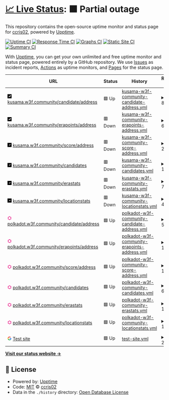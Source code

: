 # [📈 Live Status](https://ccris02.github.io/uptime): <!--live status--> **🟧 Partial outage**

This repository contains the open-source uptime monitor and status page for [ccris02](https://polkaDIR.com), powered by [Upptime](https://github.com/upptime/upptime).

[![Uptime CI](https://github.com/ccris02/uptime/workflows/Uptime%20CI/badge.svg)](https://github.com/ccris02/uptime/actions?query=workflow%3A%22Uptime+CI%22)
[![Response Time CI](https://github.com/ccris02/uptime/workflows/Response%20Time%20CI/badge.svg)](https://github.com/ccris02/uptime/actions?query=workflow%3A%22Response+Time+CI%22)
[![Graphs CI](https://github.com/ccris02/uptime/workflows/Graphs%20CI/badge.svg)](https://github.com/ccris02/uptime/actions?query=workflow%3A%22Graphs+CI%22)
[![Static Site CI](https://github.com/ccris02/uptime/workflows/Static%20Site%20CI/badge.svg)](https://github.com/ccris02/uptime/actions?query=workflow%3A%22Static+Site+CI%22)
[![Summary CI](https://github.com/ccris02/uptime/workflows/Summary%20CI/badge.svg)](https://github.com/ccris02/uptime/actions?query=workflow%3A%22Summary+CI%22)

With [Upptime](https://upptime.js.org), you can get your own unlimited and free uptime monitor and status page, powered entirely by a GitHub repository. We use [Issues](https://github.com/ccris02/uptime/issues) as incident reports, [Actions](https://github.com/ccris02/uptime/actions) as uptime monitors, and [Pages](https://ccris02.github.io/uptime) for the status page.

<!--start: status pages-->
<!-- This summary is generated by Upptime (https://github.com/upptime/upptime) -->
<!-- Do not edit this manually, your changes will be overwritten -->
<!-- prettier-ignore -->
| URL | Status | History | Response Time | Uptime |
| --- | ------ | ------- | ------------- | ------ |
| <img alt="" src="https://raw.githubusercontent.com/ccris02/1KV_API/master/assets/ksm2.png" height="13"> [kusama.w3f.community/candidate/address](https://kusama.w3f.community/candidate/Dq97kmsJXGTciU1eMXZMAp4D41Y9e7kQ4hmFBfZW7YD4CCf) | 🟩 Up | [kusama-w3f-community-candidate-address.yml](https://github.com/ccris02/1KV_API/commits/HEAD/history/kusama-w3f-community-candidate-address.yml) | <details><summary><img alt="Response time graph" src="./graphs/kusama-w3f-community-candidate-address/response-time-week.png" height="20"> 845ms</summary><br><a href="https://ccris02.github.io/1KV_API/history/kusama-w3f-community-candidate-address"><img alt="Response time 2910" src="https://img.shields.io/endpoint?url=https%3A%2F%2Fraw.githubusercontent.com%2Fccris02%2F1KV_API%2FHEAD%2Fapi%2Fkusama-w3f-community-candidate-address%2Fresponse-time.json"></a><br><a href="https://ccris02.github.io/1KV_API/history/kusama-w3f-community-candidate-address"><img alt="24-hour response time 979" src="https://img.shields.io/endpoint?url=https%3A%2F%2Fraw.githubusercontent.com%2Fccris02%2F1KV_API%2FHEAD%2Fapi%2Fkusama-w3f-community-candidate-address%2Fresponse-time-day.json"></a><br><a href="https://ccris02.github.io/1KV_API/history/kusama-w3f-community-candidate-address"><img alt="7-day response time 845" src="https://img.shields.io/endpoint?url=https%3A%2F%2Fraw.githubusercontent.com%2Fccris02%2F1KV_API%2FHEAD%2Fapi%2Fkusama-w3f-community-candidate-address%2Fresponse-time-week.json"></a><br><a href="https://ccris02.github.io/1KV_API/history/kusama-w3f-community-candidate-address"><img alt="30-day response time 961" src="https://img.shields.io/endpoint?url=https%3A%2F%2Fraw.githubusercontent.com%2Fccris02%2F1KV_API%2FHEAD%2Fapi%2Fkusama-w3f-community-candidate-address%2Fresponse-time-month.json"></a><br><a href="https://ccris02.github.io/1KV_API/history/kusama-w3f-community-candidate-address"><img alt="1-year response time 2937" src="https://img.shields.io/endpoint?url=https%3A%2F%2Fraw.githubusercontent.com%2Fccris02%2F1KV_API%2FHEAD%2Fapi%2Fkusama-w3f-community-candidate-address%2Fresponse-time-year.json"></a></details> | <details><summary><a href="https://ccris02.github.io/1KV_API/history/kusama-w3f-community-candidate-address">77.60%</a></summary><a href="https://ccris02.github.io/1KV_API/history/kusama-w3f-community-candidate-address"><img alt="All-time uptime 96.09%" src="https://img.shields.io/endpoint?url=https%3A%2F%2Fraw.githubusercontent.com%2Fccris02%2F1KV_API%2FHEAD%2Fapi%2Fkusama-w3f-community-candidate-address%2Fuptime.json"></a><br><a href="https://ccris02.github.io/1KV_API/history/kusama-w3f-community-candidate-address"><img alt="24-hour uptime 14.56%" src="https://img.shields.io/endpoint?url=https%3A%2F%2Fraw.githubusercontent.com%2Fccris02%2F1KV_API%2FHEAD%2Fapi%2Fkusama-w3f-community-candidate-address%2Fuptime-day.json"></a><br><a href="https://ccris02.github.io/1KV_API/history/kusama-w3f-community-candidate-address"><img alt="7-day uptime 77.60%" src="https://img.shields.io/endpoint?url=https%3A%2F%2Fraw.githubusercontent.com%2Fccris02%2F1KV_API%2FHEAD%2Fapi%2Fkusama-w3f-community-candidate-address%2Fuptime-week.json"></a><br><a href="https://ccris02.github.io/1KV_API/history/kusama-w3f-community-candidate-address"><img alt="30-day uptime 92.49%" src="https://img.shields.io/endpoint?url=https%3A%2F%2Fraw.githubusercontent.com%2Fccris02%2F1KV_API%2FHEAD%2Fapi%2Fkusama-w3f-community-candidate-address%2Fuptime-month.json"></a><br><a href="https://ccris02.github.io/1KV_API/history/kusama-w3f-community-candidate-address"><img alt="1-year uptime 94.96%" src="https://img.shields.io/endpoint?url=https%3A%2F%2Fraw.githubusercontent.com%2Fccris02%2F1KV_API%2FHEAD%2Fapi%2Fkusama-w3f-community-candidate-address%2Fuptime-year.json"></a></details>
| <img alt="" src="https://raw.githubusercontent.com/ccris02/1KV_API/master/assets/ksm2.png" height="13"> [kusama.w3f.community/erapoints/address](https://kusama.w3f.community/erapoints/Dq97kmsJXGTciU1eMXZMAp4D41Y9e7kQ4hmFBfZW7YD4CCf) | 🟥 Down | [kusama-w3f-community-erapoints-address.yml](https://github.com/ccris02/1KV_API/commits/HEAD/history/kusama-w3f-community-erapoints-address.yml) | <details><summary><img alt="Response time graph" src="./graphs/kusama-w3f-community-erapoints-address/response-time-week.png" height="20"> 674ms</summary><br><a href="https://ccris02.github.io/1KV_API/history/kusama-w3f-community-erapoints-address"><img alt="Response time 4110" src="https://img.shields.io/endpoint?url=https%3A%2F%2Fraw.githubusercontent.com%2Fccris02%2F1KV_API%2FHEAD%2Fapi%2Fkusama-w3f-community-erapoints-address%2Fresponse-time.json"></a><br><a href="https://ccris02.github.io/1KV_API/history/kusama-w3f-community-erapoints-address"><img alt="24-hour response time 829" src="https://img.shields.io/endpoint?url=https%3A%2F%2Fraw.githubusercontent.com%2Fccris02%2F1KV_API%2FHEAD%2Fapi%2Fkusama-w3f-community-erapoints-address%2Fresponse-time-day.json"></a><br><a href="https://ccris02.github.io/1KV_API/history/kusama-w3f-community-erapoints-address"><img alt="7-day response time 674" src="https://img.shields.io/endpoint?url=https%3A%2F%2Fraw.githubusercontent.com%2Fccris02%2F1KV_API%2FHEAD%2Fapi%2Fkusama-w3f-community-erapoints-address%2Fresponse-time-week.json"></a><br><a href="https://ccris02.github.io/1KV_API/history/kusama-w3f-community-erapoints-address"><img alt="30-day response time 631" src="https://img.shields.io/endpoint?url=https%3A%2F%2Fraw.githubusercontent.com%2Fccris02%2F1KV_API%2FHEAD%2Fapi%2Fkusama-w3f-community-erapoints-address%2Fresponse-time-month.json"></a><br><a href="https://ccris02.github.io/1KV_API/history/kusama-w3f-community-erapoints-address"><img alt="1-year response time 4192" src="https://img.shields.io/endpoint?url=https%3A%2F%2Fraw.githubusercontent.com%2Fccris02%2F1KV_API%2FHEAD%2Fapi%2Fkusama-w3f-community-erapoints-address%2Fresponse-time-year.json"></a></details> | <details><summary><a href="https://ccris02.github.io/1KV_API/history/kusama-w3f-community-erapoints-address">71.43%</a></summary><a href="https://ccris02.github.io/1KV_API/history/kusama-w3f-community-erapoints-address"><img alt="All-time uptime 93.84%" src="https://img.shields.io/endpoint?url=https%3A%2F%2Fraw.githubusercontent.com%2Fccris02%2F1KV_API%2FHEAD%2Fapi%2Fkusama-w3f-community-erapoints-address%2Fuptime.json"></a><br><a href="https://ccris02.github.io/1KV_API/history/kusama-w3f-community-erapoints-address"><img alt="24-hour uptime 14.97%" src="https://img.shields.io/endpoint?url=https%3A%2F%2Fraw.githubusercontent.com%2Fccris02%2F1KV_API%2FHEAD%2Fapi%2Fkusama-w3f-community-erapoints-address%2Fuptime-day.json"></a><br><a href="https://ccris02.github.io/1KV_API/history/kusama-w3f-community-erapoints-address"><img alt="7-day uptime 71.43%" src="https://img.shields.io/endpoint?url=https%3A%2F%2Fraw.githubusercontent.com%2Fccris02%2F1KV_API%2FHEAD%2Fapi%2Fkusama-w3f-community-erapoints-address%2Fuptime-week.json"></a><br><a href="https://ccris02.github.io/1KV_API/history/kusama-w3f-community-erapoints-address"><img alt="30-day uptime 81.44%" src="https://img.shields.io/endpoint?url=https%3A%2F%2Fraw.githubusercontent.com%2Fccris02%2F1KV_API%2FHEAD%2Fapi%2Fkusama-w3f-community-erapoints-address%2Fuptime-month.json"></a><br><a href="https://ccris02.github.io/1KV_API/history/kusama-w3f-community-erapoints-address"><img alt="1-year uptime 92.06%" src="https://img.shields.io/endpoint?url=https%3A%2F%2Fraw.githubusercontent.com%2Fccris02%2F1KV_API%2FHEAD%2Fapi%2Fkusama-w3f-community-erapoints-address%2Fuptime-year.json"></a></details>
| <img alt="" src="https://raw.githubusercontent.com/ccris02/1KV_API/master/assets/ksm.png" height="13"> [kusama.w3f.community/score/address](https://kusama.w3f.community/score/Dq97kmsJXGTciU1eMXZMAp4D41Y9e7kQ4hmFBfZW7YD4CCf) | 🟥 Down | [kusama-w3f-community-score-address.yml](https://github.com/ccris02/1KV_API/commits/HEAD/history/kusama-w3f-community-score-address.yml) | <details><summary><img alt="Response time graph" src="./graphs/kusama-w3f-community-score-address/response-time-week.png" height="20"> 228ms</summary><br><a href="https://ccris02.github.io/1KV_API/history/kusama-w3f-community-score-address"><img alt="Response time 1434" src="https://img.shields.io/endpoint?url=https%3A%2F%2Fraw.githubusercontent.com%2Fccris02%2F1KV_API%2FHEAD%2Fapi%2Fkusama-w3f-community-score-address%2Fresponse-time.json"></a><br><a href="https://ccris02.github.io/1KV_API/history/kusama-w3f-community-score-address"><img alt="24-hour response time 202" src="https://img.shields.io/endpoint?url=https%3A%2F%2Fraw.githubusercontent.com%2Fccris02%2F1KV_API%2FHEAD%2Fapi%2Fkusama-w3f-community-score-address%2Fresponse-time-day.json"></a><br><a href="https://ccris02.github.io/1KV_API/history/kusama-w3f-community-score-address"><img alt="7-day response time 228" src="https://img.shields.io/endpoint?url=https%3A%2F%2Fraw.githubusercontent.com%2Fccris02%2F1KV_API%2FHEAD%2Fapi%2Fkusama-w3f-community-score-address%2Fresponse-time-week.json"></a><br><a href="https://ccris02.github.io/1KV_API/history/kusama-w3f-community-score-address"><img alt="30-day response time 304" src="https://img.shields.io/endpoint?url=https%3A%2F%2Fraw.githubusercontent.com%2Fccris02%2F1KV_API%2FHEAD%2Fapi%2Fkusama-w3f-community-score-address%2Fresponse-time-month.json"></a><br><a href="https://ccris02.github.io/1KV_API/history/kusama-w3f-community-score-address"><img alt="1-year response time 1459" src="https://img.shields.io/endpoint?url=https%3A%2F%2Fraw.githubusercontent.com%2Fccris02%2F1KV_API%2FHEAD%2Fapi%2Fkusama-w3f-community-score-address%2Fresponse-time-year.json"></a></details> | <details><summary><a href="https://ccris02.github.io/1KV_API/history/kusama-w3f-community-score-address">74.29%</a></summary><a href="https://ccris02.github.io/1KV_API/history/kusama-w3f-community-score-address"><img alt="All-time uptime 94.97%" src="https://img.shields.io/endpoint?url=https%3A%2F%2Fraw.githubusercontent.com%2Fccris02%2F1KV_API%2FHEAD%2Fapi%2Fkusama-w3f-community-score-address%2Fuptime.json"></a><br><a href="https://ccris02.github.io/1KV_API/history/kusama-w3f-community-score-address"><img alt="24-hour uptime 12.99%" src="https://img.shields.io/endpoint?url=https%3A%2F%2Fraw.githubusercontent.com%2Fccris02%2F1KV_API%2FHEAD%2Fapi%2Fkusama-w3f-community-score-address%2Fuptime-day.json"></a><br><a href="https://ccris02.github.io/1KV_API/history/kusama-w3f-community-score-address"><img alt="7-day uptime 74.29%" src="https://img.shields.io/endpoint?url=https%3A%2F%2Fraw.githubusercontent.com%2Fccris02%2F1KV_API%2FHEAD%2Fapi%2Fkusama-w3f-community-score-address%2Fuptime-week.json"></a><br><a href="https://ccris02.github.io/1KV_API/history/kusama-w3f-community-score-address"><img alt="30-day uptime 88.08%" src="https://img.shields.io/endpoint?url=https%3A%2F%2Fraw.githubusercontent.com%2Fccris02%2F1KV_API%2FHEAD%2Fapi%2Fkusama-w3f-community-score-address%2Fuptime-month.json"></a><br><a href="https://ccris02.github.io/1KV_API/history/kusama-w3f-community-score-address"><img alt="1-year uptime 93.53%" src="https://img.shields.io/endpoint?url=https%3A%2F%2Fraw.githubusercontent.com%2Fccris02%2F1KV_API%2FHEAD%2Fapi%2Fkusama-w3f-community-score-address%2Fuptime-year.json"></a></details>
| <img alt="" src="https://raw.githubusercontent.com/ccris02/1KV_API/master/assets/ksm.png" height="13"> [kusama.w3f.community/candidates](https://kusama.w3f.community/candidates) | 🟥 Down | [kusama-w3f-community-candidates.yml](https://github.com/ccris02/1KV_API/commits/HEAD/history/kusama-w3f-community-candidates.yml) | <details><summary><img alt="Response time graph" src="./graphs/kusama-w3f-community-candidates/response-time-week.png" height="20"> 1273ms</summary><br><a href="https://ccris02.github.io/1KV_API/history/kusama-w3f-community-candidates"><img alt="Response time 3324" src="https://img.shields.io/endpoint?url=https%3A%2F%2Fraw.githubusercontent.com%2Fccris02%2F1KV_API%2FHEAD%2Fapi%2Fkusama-w3f-community-candidates%2Fresponse-time.json"></a><br><a href="https://ccris02.github.io/1KV_API/history/kusama-w3f-community-candidates"><img alt="24-hour response time 1510" src="https://img.shields.io/endpoint?url=https%3A%2F%2Fraw.githubusercontent.com%2Fccris02%2F1KV_API%2FHEAD%2Fapi%2Fkusama-w3f-community-candidates%2Fresponse-time-day.json"></a><br><a href="https://ccris02.github.io/1KV_API/history/kusama-w3f-community-candidates"><img alt="7-day response time 1273" src="https://img.shields.io/endpoint?url=https%3A%2F%2Fraw.githubusercontent.com%2Fccris02%2F1KV_API%2FHEAD%2Fapi%2Fkusama-w3f-community-candidates%2Fresponse-time-week.json"></a><br><a href="https://ccris02.github.io/1KV_API/history/kusama-w3f-community-candidates"><img alt="30-day response time 1372" src="https://img.shields.io/endpoint?url=https%3A%2F%2Fraw.githubusercontent.com%2Fccris02%2F1KV_API%2FHEAD%2Fapi%2Fkusama-w3f-community-candidates%2Fresponse-time-month.json"></a><br><a href="https://ccris02.github.io/1KV_API/history/kusama-w3f-community-candidates"><img alt="1-year response time 3325" src="https://img.shields.io/endpoint?url=https%3A%2F%2Fraw.githubusercontent.com%2Fccris02%2F1KV_API%2FHEAD%2Fapi%2Fkusama-w3f-community-candidates%2Fresponse-time-year.json"></a></details> | <details><summary><a href="https://ccris02.github.io/1KV_API/history/kusama-w3f-community-candidates">76.91%</a></summary><a href="https://ccris02.github.io/1KV_API/history/kusama-w3f-community-candidates"><img alt="All-time uptime 96.42%" src="https://img.shields.io/endpoint?url=https%3A%2F%2Fraw.githubusercontent.com%2Fccris02%2F1KV_API%2FHEAD%2Fapi%2Fkusama-w3f-community-candidates%2Fuptime.json"></a><br><a href="https://ccris02.github.io/1KV_API/history/kusama-w3f-community-candidates"><img alt="24-hour uptime 12.94%" src="https://img.shields.io/endpoint?url=https%3A%2F%2Fraw.githubusercontent.com%2Fccris02%2F1KV_API%2FHEAD%2Fapi%2Fkusama-w3f-community-candidates%2Fuptime-day.json"></a><br><a href="https://ccris02.github.io/1KV_API/history/kusama-w3f-community-candidates"><img alt="7-day uptime 76.91%" src="https://img.shields.io/endpoint?url=https%3A%2F%2Fraw.githubusercontent.com%2Fccris02%2F1KV_API%2FHEAD%2Fapi%2Fkusama-w3f-community-candidates%2Fuptime-week.json"></a><br><a href="https://ccris02.github.io/1KV_API/history/kusama-w3f-community-candidates"><img alt="30-day uptime 92.44%" src="https://img.shields.io/endpoint?url=https%3A%2F%2Fraw.githubusercontent.com%2Fccris02%2F1KV_API%2FHEAD%2Fapi%2Fkusama-w3f-community-candidates%2Fuptime-month.json"></a><br><a href="https://ccris02.github.io/1KV_API/history/kusama-w3f-community-candidates"><img alt="1-year uptime 95.39%" src="https://img.shields.io/endpoint?url=https%3A%2F%2Fraw.githubusercontent.com%2Fccris02%2F1KV_API%2FHEAD%2Fapi%2Fkusama-w3f-community-candidates%2Fuptime-year.json"></a></details>
| <img alt="" src="https://raw.githubusercontent.com/ccris02/1KV_API/master/assets/ksm.png" height="13"> [kusama.w3f.community/erastats](https://kusama.w3f.community/erastats) | 🟥 Down | [kusama-w3f-community-erastats.yml](https://github.com/ccris02/1KV_API/commits/HEAD/history/kusama-w3f-community-erastats.yml) | <details><summary><img alt="Response time graph" src="./graphs/kusama-w3f-community-erastats/response-time-week.png" height="20"> 705ms</summary><br><a href="https://ccris02.github.io/1KV_API/history/kusama-w3f-community-erastats"><img alt="Response time 1379" src="https://img.shields.io/endpoint?url=https%3A%2F%2Fraw.githubusercontent.com%2Fccris02%2F1KV_API%2FHEAD%2Fapi%2Fkusama-w3f-community-erastats%2Fresponse-time.json"></a><br><a href="https://ccris02.github.io/1KV_API/history/kusama-w3f-community-erastats"><img alt="24-hour response time 1028" src="https://img.shields.io/endpoint?url=https%3A%2F%2Fraw.githubusercontent.com%2Fccris02%2F1KV_API%2FHEAD%2Fapi%2Fkusama-w3f-community-erastats%2Fresponse-time-day.json"></a><br><a href="https://ccris02.github.io/1KV_API/history/kusama-w3f-community-erastats"><img alt="7-day response time 705" src="https://img.shields.io/endpoint?url=https%3A%2F%2Fraw.githubusercontent.com%2Fccris02%2F1KV_API%2FHEAD%2Fapi%2Fkusama-w3f-community-erastats%2Fresponse-time-week.json"></a><br><a href="https://ccris02.github.io/1KV_API/history/kusama-w3f-community-erastats"><img alt="30-day response time 575" src="https://img.shields.io/endpoint?url=https%3A%2F%2Fraw.githubusercontent.com%2Fccris02%2F1KV_API%2FHEAD%2Fapi%2Fkusama-w3f-community-erastats%2Fresponse-time-month.json"></a><br><a href="https://ccris02.github.io/1KV_API/history/kusama-w3f-community-erastats"><img alt="1-year response time 1419" src="https://img.shields.io/endpoint?url=https%3A%2F%2Fraw.githubusercontent.com%2Fccris02%2F1KV_API%2FHEAD%2Fapi%2Fkusama-w3f-community-erastats%2Fresponse-time-year.json"></a></details> | <details><summary><a href="https://ccris02.github.io/1KV_API/history/kusama-w3f-community-erastats">79.45%</a></summary><a href="https://ccris02.github.io/1KV_API/history/kusama-w3f-community-erastats"><img alt="All-time uptime 98.03%" src="https://img.shields.io/endpoint?url=https%3A%2F%2Fraw.githubusercontent.com%2Fccris02%2F1KV_API%2FHEAD%2Fapi%2Fkusama-w3f-community-erastats%2Fuptime.json"></a><br><a href="https://ccris02.github.io/1KV_API/history/kusama-w3f-community-erastats"><img alt="24-hour uptime 12.94%" src="https://img.shields.io/endpoint?url=https%3A%2F%2Fraw.githubusercontent.com%2Fccris02%2F1KV_API%2FHEAD%2Fapi%2Fkusama-w3f-community-erastats%2Fuptime-day.json"></a><br><a href="https://ccris02.github.io/1KV_API/history/kusama-w3f-community-erastats"><img alt="7-day uptime 79.45%" src="https://img.shields.io/endpoint?url=https%3A%2F%2Fraw.githubusercontent.com%2Fccris02%2F1KV_API%2FHEAD%2Fapi%2Fkusama-w3f-community-erastats%2Fuptime-week.json"></a><br><a href="https://ccris02.github.io/1KV_API/history/kusama-w3f-community-erastats"><img alt="30-day uptime 94.40%" src="https://img.shields.io/endpoint?url=https%3A%2F%2Fraw.githubusercontent.com%2Fccris02%2F1KV_API%2FHEAD%2Fapi%2Fkusama-w3f-community-erastats%2Fuptime-month.json"></a><br><a href="https://ccris02.github.io/1KV_API/history/kusama-w3f-community-erastats"><img alt="1-year uptime 97.47%" src="https://img.shields.io/endpoint?url=https%3A%2F%2Fraw.githubusercontent.com%2Fccris02%2F1KV_API%2FHEAD%2Fapi%2Fkusama-w3f-community-erastats%2Fuptime-year.json"></a></details>
| <img alt="" src="https://raw.githubusercontent.com/ccris02/1KV_API/master/assets/ksm.png" height="13"> [kusama.w3f.community/locationstats](https://kusama.w3f.community/locationstats) | 🟥 Down | [kusama-w3f-community-locationstats.yml](https://github.com/ccris02/1KV_API/commits/HEAD/history/kusama-w3f-community-locationstats.yml) | <details><summary><img alt="Response time graph" src="./graphs/kusama-w3f-community-locationstats/response-time-week.png" height="20"> 421ms</summary><br><a href="https://ccris02.github.io/1KV_API/history/kusama-w3f-community-locationstats"><img alt="Response time 1278" src="https://img.shields.io/endpoint?url=https%3A%2F%2Fraw.githubusercontent.com%2Fccris02%2F1KV_API%2FHEAD%2Fapi%2Fkusama-w3f-community-locationstats%2Fresponse-time.json"></a><br><a href="https://ccris02.github.io/1KV_API/history/kusama-w3f-community-locationstats"><img alt="24-hour response time 505" src="https://img.shields.io/endpoint?url=https%3A%2F%2Fraw.githubusercontent.com%2Fccris02%2F1KV_API%2FHEAD%2Fapi%2Fkusama-w3f-community-locationstats%2Fresponse-time-day.json"></a><br><a href="https://ccris02.github.io/1KV_API/history/kusama-w3f-community-locationstats"><img alt="7-day response time 421" src="https://img.shields.io/endpoint?url=https%3A%2F%2Fraw.githubusercontent.com%2Fccris02%2F1KV_API%2FHEAD%2Fapi%2Fkusama-w3f-community-locationstats%2Fresponse-time-week.json"></a><br><a href="https://ccris02.github.io/1KV_API/history/kusama-w3f-community-locationstats"><img alt="30-day response time 429" src="https://img.shields.io/endpoint?url=https%3A%2F%2Fraw.githubusercontent.com%2Fccris02%2F1KV_API%2FHEAD%2Fapi%2Fkusama-w3f-community-locationstats%2Fresponse-time-month.json"></a><br><a href="https://ccris02.github.io/1KV_API/history/kusama-w3f-community-locationstats"><img alt="1-year response time 1317" src="https://img.shields.io/endpoint?url=https%3A%2F%2Fraw.githubusercontent.com%2Fccris02%2F1KV_API%2FHEAD%2Fapi%2Fkusama-w3f-community-locationstats%2Fresponse-time-year.json"></a></details> | <details><summary><a href="https://ccris02.github.io/1KV_API/history/kusama-w3f-community-locationstats">78.83%</a></summary><a href="https://ccris02.github.io/1KV_API/history/kusama-w3f-community-locationstats"><img alt="All-time uptime 97.44%" src="https://img.shields.io/endpoint?url=https%3A%2F%2Fraw.githubusercontent.com%2Fccris02%2F1KV_API%2FHEAD%2Fapi%2Fkusama-w3f-community-locationstats%2Fuptime.json"></a><br><a href="https://ccris02.github.io/1KV_API/history/kusama-w3f-community-locationstats"><img alt="24-hour uptime 10.25%" src="https://img.shields.io/endpoint?url=https%3A%2F%2Fraw.githubusercontent.com%2Fccris02%2F1KV_API%2FHEAD%2Fapi%2Fkusama-w3f-community-locationstats%2Fuptime-day.json"></a><br><a href="https://ccris02.github.io/1KV_API/history/kusama-w3f-community-locationstats"><img alt="7-day uptime 78.83%" src="https://img.shields.io/endpoint?url=https%3A%2F%2Fraw.githubusercontent.com%2Fccris02%2F1KV_API%2FHEAD%2Fapi%2Fkusama-w3f-community-locationstats%2Fuptime-week.json"></a><br><a href="https://ccris02.github.io/1KV_API/history/kusama-w3f-community-locationstats"><img alt="30-day uptime 94.32%" src="https://img.shields.io/endpoint?url=https%3A%2F%2Fraw.githubusercontent.com%2Fccris02%2F1KV_API%2FHEAD%2Fapi%2Fkusama-w3f-community-locationstats%2Fuptime-month.json"></a><br><a href="https://ccris02.github.io/1KV_API/history/kusama-w3f-community-locationstats"><img alt="1-year uptime 96.71%" src="https://img.shields.io/endpoint?url=https%3A%2F%2Fraw.githubusercontent.com%2Fccris02%2F1KV_API%2FHEAD%2Fapi%2Fkusama-w3f-community-locationstats%2Fuptime-year.json"></a></details>
| <img alt="" src="https://raw.githubusercontent.com/ccris02/1KV_API/master/assets/dot.png" height="13"> [polkadot.w3f.community/candidate/address](https://polkadot.w3f.community/candidate/149riLdwAVzXg7Cm88RcXhbuFi3zUgwrGsJSSPjC47PRxHQW) | 🟩 Up | [polkadot-w3f-community-candidate-address.yml](https://github.com/ccris02/1KV_API/commits/HEAD/history/polkadot-w3f-community-candidate-address.yml) | <details><summary><img alt="Response time graph" src="./graphs/polkadot-w3f-community-candidate-address/response-time-week.png" height="20"> 552ms</summary><br><a href="https://ccris02.github.io/1KV_API/history/polkadot-w3f-community-candidate-address"><img alt="Response time 2287" src="https://img.shields.io/endpoint?url=https%3A%2F%2Fraw.githubusercontent.com%2Fccris02%2F1KV_API%2FHEAD%2Fapi%2Fpolkadot-w3f-community-candidate-address%2Fresponse-time.json"></a><br><a href="https://ccris02.github.io/1KV_API/history/polkadot-w3f-community-candidate-address"><img alt="24-hour response time 524" src="https://img.shields.io/endpoint?url=https%3A%2F%2Fraw.githubusercontent.com%2Fccris02%2F1KV_API%2FHEAD%2Fapi%2Fpolkadot-w3f-community-candidate-address%2Fresponse-time-day.json"></a><br><a href="https://ccris02.github.io/1KV_API/history/polkadot-w3f-community-candidate-address"><img alt="7-day response time 552" src="https://img.shields.io/endpoint?url=https%3A%2F%2Fraw.githubusercontent.com%2Fccris02%2F1KV_API%2FHEAD%2Fapi%2Fpolkadot-w3f-community-candidate-address%2Fresponse-time-week.json"></a><br><a href="https://ccris02.github.io/1KV_API/history/polkadot-w3f-community-candidate-address"><img alt="30-day response time 736" src="https://img.shields.io/endpoint?url=https%3A%2F%2Fraw.githubusercontent.com%2Fccris02%2F1KV_API%2FHEAD%2Fapi%2Fpolkadot-w3f-community-candidate-address%2Fresponse-time-month.json"></a><br><a href="https://ccris02.github.io/1KV_API/history/polkadot-w3f-community-candidate-address"><img alt="1-year response time 2362" src="https://img.shields.io/endpoint?url=https%3A%2F%2Fraw.githubusercontent.com%2Fccris02%2F1KV_API%2FHEAD%2Fapi%2Fpolkadot-w3f-community-candidate-address%2Fresponse-time-year.json"></a></details> | <details><summary><a href="https://ccris02.github.io/1KV_API/history/polkadot-w3f-community-candidate-address">99.07%</a></summary><a href="https://ccris02.github.io/1KV_API/history/polkadot-w3f-community-candidate-address"><img alt="All-time uptime 97.36%" src="https://img.shields.io/endpoint?url=https%3A%2F%2Fraw.githubusercontent.com%2Fccris02%2F1KV_API%2FHEAD%2Fapi%2Fpolkadot-w3f-community-candidate-address%2Fuptime.json"></a><br><a href="https://ccris02.github.io/1KV_API/history/polkadot-w3f-community-candidate-address"><img alt="24-hour uptime 100.00%" src="https://img.shields.io/endpoint?url=https%3A%2F%2Fraw.githubusercontent.com%2Fccris02%2F1KV_API%2FHEAD%2Fapi%2Fpolkadot-w3f-community-candidate-address%2Fuptime-day.json"></a><br><a href="https://ccris02.github.io/1KV_API/history/polkadot-w3f-community-candidate-address"><img alt="7-day uptime 99.07%" src="https://img.shields.io/endpoint?url=https%3A%2F%2Fraw.githubusercontent.com%2Fccris02%2F1KV_API%2FHEAD%2Fapi%2Fpolkadot-w3f-community-candidate-address%2Fuptime-week.json"></a><br><a href="https://ccris02.github.io/1KV_API/history/polkadot-w3f-community-candidate-address"><img alt="30-day uptime 99.79%" src="https://img.shields.io/endpoint?url=https%3A%2F%2Fraw.githubusercontent.com%2Fccris02%2F1KV_API%2FHEAD%2Fapi%2Fpolkadot-w3f-community-candidate-address%2Fuptime-month.json"></a><br><a href="https://ccris02.github.io/1KV_API/history/polkadot-w3f-community-candidate-address"><img alt="1-year uptime 96.60%" src="https://img.shields.io/endpoint?url=https%3A%2F%2Fraw.githubusercontent.com%2Fccris02%2F1KV_API%2FHEAD%2Fapi%2Fpolkadot-w3f-community-candidate-address%2Fuptime-year.json"></a></details>
| <img alt="" src="https://raw.githubusercontent.com/ccris02/1KV_API/master/assets/dot.png" height="13"> [polkadot.w3f.community/erapoints/address](https://polkadot.w3f.community/erapoints/149riLdwAVzXg7Cm88RcXhbuFi3zUgwrGsJSSPjC47PRxHQW) | 🟩 Up | [polkadot-w3f-community-erapoints-address.yml](https://github.com/ccris02/1KV_API/commits/HEAD/history/polkadot-w3f-community-erapoints-address.yml) | <details><summary><img alt="Response time graph" src="./graphs/polkadot-w3f-community-erapoints-address/response-time-week.png" height="20"> 130ms</summary><br><a href="https://ccris02.github.io/1KV_API/history/polkadot-w3f-community-erapoints-address"><img alt="Response time 1009" src="https://img.shields.io/endpoint?url=https%3A%2F%2Fraw.githubusercontent.com%2Fccris02%2F1KV_API%2FHEAD%2Fapi%2Fpolkadot-w3f-community-erapoints-address%2Fresponse-time.json"></a><br><a href="https://ccris02.github.io/1KV_API/history/polkadot-w3f-community-erapoints-address"><img alt="24-hour response time 99" src="https://img.shields.io/endpoint?url=https%3A%2F%2Fraw.githubusercontent.com%2Fccris02%2F1KV_API%2FHEAD%2Fapi%2Fpolkadot-w3f-community-erapoints-address%2Fresponse-time-day.json"></a><br><a href="https://ccris02.github.io/1KV_API/history/polkadot-w3f-community-erapoints-address"><img alt="7-day response time 130" src="https://img.shields.io/endpoint?url=https%3A%2F%2Fraw.githubusercontent.com%2Fccris02%2F1KV_API%2FHEAD%2Fapi%2Fpolkadot-w3f-community-erapoints-address%2Fresponse-time-week.json"></a><br><a href="https://ccris02.github.io/1KV_API/history/polkadot-w3f-community-erapoints-address"><img alt="30-day response time 139" src="https://img.shields.io/endpoint?url=https%3A%2F%2Fraw.githubusercontent.com%2Fccris02%2F1KV_API%2FHEAD%2Fapi%2Fpolkadot-w3f-community-erapoints-address%2Fresponse-time-month.json"></a><br><a href="https://ccris02.github.io/1KV_API/history/polkadot-w3f-community-erapoints-address"><img alt="1-year response time 1037" src="https://img.shields.io/endpoint?url=https%3A%2F%2Fraw.githubusercontent.com%2Fccris02%2F1KV_API%2FHEAD%2Fapi%2Fpolkadot-w3f-community-erapoints-address%2Fresponse-time-year.json"></a></details> | <details><summary><a href="https://ccris02.github.io/1KV_API/history/polkadot-w3f-community-erapoints-address">99.07%</a></summary><a href="https://ccris02.github.io/1KV_API/history/polkadot-w3f-community-erapoints-address"><img alt="All-time uptime 97.41%" src="https://img.shields.io/endpoint?url=https%3A%2F%2Fraw.githubusercontent.com%2Fccris02%2F1KV_API%2FHEAD%2Fapi%2Fpolkadot-w3f-community-erapoints-address%2Fuptime.json"></a><br><a href="https://ccris02.github.io/1KV_API/history/polkadot-w3f-community-erapoints-address"><img alt="24-hour uptime 100.00%" src="https://img.shields.io/endpoint?url=https%3A%2F%2Fraw.githubusercontent.com%2Fccris02%2F1KV_API%2FHEAD%2Fapi%2Fpolkadot-w3f-community-erapoints-address%2Fuptime-day.json"></a><br><a href="https://ccris02.github.io/1KV_API/history/polkadot-w3f-community-erapoints-address"><img alt="7-day uptime 99.07%" src="https://img.shields.io/endpoint?url=https%3A%2F%2Fraw.githubusercontent.com%2Fccris02%2F1KV_API%2FHEAD%2Fapi%2Fpolkadot-w3f-community-erapoints-address%2Fuptime-week.json"></a><br><a href="https://ccris02.github.io/1KV_API/history/polkadot-w3f-community-erapoints-address"><img alt="30-day uptime 99.79%" src="https://img.shields.io/endpoint?url=https%3A%2F%2Fraw.githubusercontent.com%2Fccris02%2F1KV_API%2FHEAD%2Fapi%2Fpolkadot-w3f-community-erapoints-address%2Fuptime-month.json"></a><br><a href="https://ccris02.github.io/1KV_API/history/polkadot-w3f-community-erapoints-address"><img alt="1-year uptime 96.67%" src="https://img.shields.io/endpoint?url=https%3A%2F%2Fraw.githubusercontent.com%2Fccris02%2F1KV_API%2FHEAD%2Fapi%2Fpolkadot-w3f-community-erapoints-address%2Fuptime-year.json"></a></details>
| <img alt="" src="https://raw.githubusercontent.com/ccris02/1KV_API/master/assets/dot.png" height="13"> [polkadot.w3f.community/score/address](https://polkadot.w3f.community/score/149riLdwAVzXg7Cm88RcXhbuFi3zUgwrGsJSSPjC47PRxHQW) | 🟩 Up | [polkadot-w3f-community-score-address.yml](https://github.com/ccris02/1KV_API/commits/HEAD/history/polkadot-w3f-community-score-address.yml) | <details><summary><img alt="Response time graph" src="./graphs/polkadot-w3f-community-score-address/response-time-week.png" height="20"> 127ms</summary><br><a href="https://ccris02.github.io/1KV_API/history/polkadot-w3f-community-score-address"><img alt="Response time 857" src="https://img.shields.io/endpoint?url=https%3A%2F%2Fraw.githubusercontent.com%2Fccris02%2F1KV_API%2FHEAD%2Fapi%2Fpolkadot-w3f-community-score-address%2Fresponse-time.json"></a><br><a href="https://ccris02.github.io/1KV_API/history/polkadot-w3f-community-score-address"><img alt="24-hour response time 97" src="https://img.shields.io/endpoint?url=https%3A%2F%2Fraw.githubusercontent.com%2Fccris02%2F1KV_API%2FHEAD%2Fapi%2Fpolkadot-w3f-community-score-address%2Fresponse-time-day.json"></a><br><a href="https://ccris02.github.io/1KV_API/history/polkadot-w3f-community-score-address"><img alt="7-day response time 127" src="https://img.shields.io/endpoint?url=https%3A%2F%2Fraw.githubusercontent.com%2Fccris02%2F1KV_API%2FHEAD%2Fapi%2Fpolkadot-w3f-community-score-address%2Fresponse-time-week.json"></a><br><a href="https://ccris02.github.io/1KV_API/history/polkadot-w3f-community-score-address"><img alt="30-day response time 235" src="https://img.shields.io/endpoint?url=https%3A%2F%2Fraw.githubusercontent.com%2Fccris02%2F1KV_API%2FHEAD%2Fapi%2Fpolkadot-w3f-community-score-address%2Fresponse-time-month.json"></a><br><a href="https://ccris02.github.io/1KV_API/history/polkadot-w3f-community-score-address"><img alt="1-year response time 884" src="https://img.shields.io/endpoint?url=https%3A%2F%2Fraw.githubusercontent.com%2Fccris02%2F1KV_API%2FHEAD%2Fapi%2Fpolkadot-w3f-community-score-address%2Fresponse-time-year.json"></a></details> | <details><summary><a href="https://ccris02.github.io/1KV_API/history/polkadot-w3f-community-score-address">99.07%</a></summary><a href="https://ccris02.github.io/1KV_API/history/polkadot-w3f-community-score-address"><img alt="All-time uptime 97.39%" src="https://img.shields.io/endpoint?url=https%3A%2F%2Fraw.githubusercontent.com%2Fccris02%2F1KV_API%2FHEAD%2Fapi%2Fpolkadot-w3f-community-score-address%2Fuptime.json"></a><br><a href="https://ccris02.github.io/1KV_API/history/polkadot-w3f-community-score-address"><img alt="24-hour uptime 100.00%" src="https://img.shields.io/endpoint?url=https%3A%2F%2Fraw.githubusercontent.com%2Fccris02%2F1KV_API%2FHEAD%2Fapi%2Fpolkadot-w3f-community-score-address%2Fuptime-day.json"></a><br><a href="https://ccris02.github.io/1KV_API/history/polkadot-w3f-community-score-address"><img alt="7-day uptime 99.07%" src="https://img.shields.io/endpoint?url=https%3A%2F%2Fraw.githubusercontent.com%2Fccris02%2F1KV_API%2FHEAD%2Fapi%2Fpolkadot-w3f-community-score-address%2Fuptime-week.json"></a><br><a href="https://ccris02.github.io/1KV_API/history/polkadot-w3f-community-score-address"><img alt="30-day uptime 99.79%" src="https://img.shields.io/endpoint?url=https%3A%2F%2Fraw.githubusercontent.com%2Fccris02%2F1KV_API%2FHEAD%2Fapi%2Fpolkadot-w3f-community-score-address%2Fuptime-month.json"></a><br><a href="https://ccris02.github.io/1KV_API/history/polkadot-w3f-community-score-address"><img alt="1-year uptime 96.64%" src="https://img.shields.io/endpoint?url=https%3A%2F%2Fraw.githubusercontent.com%2Fccris02%2F1KV_API%2FHEAD%2Fapi%2Fpolkadot-w3f-community-score-address%2Fuptime-year.json"></a></details>
| <img alt="" src="https://raw.githubusercontent.com/ccris02/1KV_API/master/assets/dot.png" height="13"> [polkadot.w3f.community/candidates](https://polkadot.w3f.community/candidates) | 🟩 Up | [polkadot-w3f-community-candidates.yml](https://github.com/ccris02/1KV_API/commits/HEAD/history/polkadot-w3f-community-candidates.yml) | <details><summary><img alt="Response time graph" src="./graphs/polkadot-w3f-community-candidates/response-time-week.png" height="20"> 614ms</summary><br><a href="https://ccris02.github.io/1KV_API/history/polkadot-w3f-community-candidates"><img alt="Response time 1599" src="https://img.shields.io/endpoint?url=https%3A%2F%2Fraw.githubusercontent.com%2Fccris02%2F1KV_API%2FHEAD%2Fapi%2Fpolkadot-w3f-community-candidates%2Fresponse-time.json"></a><br><a href="https://ccris02.github.io/1KV_API/history/polkadot-w3f-community-candidates"><img alt="24-hour response time 558" src="https://img.shields.io/endpoint?url=https%3A%2F%2Fraw.githubusercontent.com%2Fccris02%2F1KV_API%2FHEAD%2Fapi%2Fpolkadot-w3f-community-candidates%2Fresponse-time-day.json"></a><br><a href="https://ccris02.github.io/1KV_API/history/polkadot-w3f-community-candidates"><img alt="7-day response time 614" src="https://img.shields.io/endpoint?url=https%3A%2F%2Fraw.githubusercontent.com%2Fccris02%2F1KV_API%2FHEAD%2Fapi%2Fpolkadot-w3f-community-candidates%2Fresponse-time-week.json"></a><br><a href="https://ccris02.github.io/1KV_API/history/polkadot-w3f-community-candidates"><img alt="30-day response time 744" src="https://img.shields.io/endpoint?url=https%3A%2F%2Fraw.githubusercontent.com%2Fccris02%2F1KV_API%2FHEAD%2Fapi%2Fpolkadot-w3f-community-candidates%2Fresponse-time-month.json"></a><br><a href="https://ccris02.github.io/1KV_API/history/polkadot-w3f-community-candidates"><img alt="1-year response time 1605" src="https://img.shields.io/endpoint?url=https%3A%2F%2Fraw.githubusercontent.com%2Fccris02%2F1KV_API%2FHEAD%2Fapi%2Fpolkadot-w3f-community-candidates%2Fresponse-time-year.json"></a></details> | <details><summary><a href="https://ccris02.github.io/1KV_API/history/polkadot-w3f-community-candidates">99.07%</a></summary><a href="https://ccris02.github.io/1KV_API/history/polkadot-w3f-community-candidates"><img alt="All-time uptime 97.38%" src="https://img.shields.io/endpoint?url=https%3A%2F%2Fraw.githubusercontent.com%2Fccris02%2F1KV_API%2FHEAD%2Fapi%2Fpolkadot-w3f-community-candidates%2Fuptime.json"></a><br><a href="https://ccris02.github.io/1KV_API/history/polkadot-w3f-community-candidates"><img alt="24-hour uptime 100.00%" src="https://img.shields.io/endpoint?url=https%3A%2F%2Fraw.githubusercontent.com%2Fccris02%2F1KV_API%2FHEAD%2Fapi%2Fpolkadot-w3f-community-candidates%2Fuptime-day.json"></a><br><a href="https://ccris02.github.io/1KV_API/history/polkadot-w3f-community-candidates"><img alt="7-day uptime 99.07%" src="https://img.shields.io/endpoint?url=https%3A%2F%2Fraw.githubusercontent.com%2Fccris02%2F1KV_API%2FHEAD%2Fapi%2Fpolkadot-w3f-community-candidates%2Fuptime-week.json"></a><br><a href="https://ccris02.github.io/1KV_API/history/polkadot-w3f-community-candidates"><img alt="30-day uptime 99.78%" src="https://img.shields.io/endpoint?url=https%3A%2F%2Fraw.githubusercontent.com%2Fccris02%2F1KV_API%2FHEAD%2Fapi%2Fpolkadot-w3f-community-candidates%2Fuptime-month.json"></a><br><a href="https://ccris02.github.io/1KV_API/history/polkadot-w3f-community-candidates"><img alt="1-year uptime 96.62%" src="https://img.shields.io/endpoint?url=https%3A%2F%2Fraw.githubusercontent.com%2Fccris02%2F1KV_API%2FHEAD%2Fapi%2Fpolkadot-w3f-community-candidates%2Fuptime-year.json"></a></details>
| <img alt="" src="https://raw.githubusercontent.com/ccris02/1KV_API/master/assets/dot.png" height="13"> [polkadot.w3f.community/erastats](https://polkadot.w3f.community/erastats) | 🟩 Up | [polkadot-w3f-community-erastats.yml](https://github.com/ccris02/1KV_API/commits/HEAD/history/polkadot-w3f-community-erastats.yml) | <details><summary><img alt="Response time graph" src="./graphs/polkadot-w3f-community-erastats/response-time-week.png" height="20"> 133ms</summary><br><a href="https://ccris02.github.io/1KV_API/history/polkadot-w3f-community-erastats"><img alt="Response time 680" src="https://img.shields.io/endpoint?url=https%3A%2F%2Fraw.githubusercontent.com%2Fccris02%2F1KV_API%2FHEAD%2Fapi%2Fpolkadot-w3f-community-erastats%2Fresponse-time.json"></a><br><a href="https://ccris02.github.io/1KV_API/history/polkadot-w3f-community-erastats"><img alt="24-hour response time 97" src="https://img.shields.io/endpoint?url=https%3A%2F%2Fraw.githubusercontent.com%2Fccris02%2F1KV_API%2FHEAD%2Fapi%2Fpolkadot-w3f-community-erastats%2Fresponse-time-day.json"></a><br><a href="https://ccris02.github.io/1KV_API/history/polkadot-w3f-community-erastats"><img alt="7-day response time 133" src="https://img.shields.io/endpoint?url=https%3A%2F%2Fraw.githubusercontent.com%2Fccris02%2F1KV_API%2FHEAD%2Fapi%2Fpolkadot-w3f-community-erastats%2Fresponse-time-week.json"></a><br><a href="https://ccris02.github.io/1KV_API/history/polkadot-w3f-community-erastats"><img alt="30-day response time 316" src="https://img.shields.io/endpoint?url=https%3A%2F%2Fraw.githubusercontent.com%2Fccris02%2F1KV_API%2FHEAD%2Fapi%2Fpolkadot-w3f-community-erastats%2Fresponse-time-month.json"></a><br><a href="https://ccris02.github.io/1KV_API/history/polkadot-w3f-community-erastats"><img alt="1-year response time 698" src="https://img.shields.io/endpoint?url=https%3A%2F%2Fraw.githubusercontent.com%2Fccris02%2F1KV_API%2FHEAD%2Fapi%2Fpolkadot-w3f-community-erastats%2Fresponse-time-year.json"></a></details> | <details><summary><a href="https://ccris02.github.io/1KV_API/history/polkadot-w3f-community-erastats">99.15%</a></summary><a href="https://ccris02.github.io/1KV_API/history/polkadot-w3f-community-erastats"><img alt="All-time uptime 97.41%" src="https://img.shields.io/endpoint?url=https%3A%2F%2Fraw.githubusercontent.com%2Fccris02%2F1KV_API%2FHEAD%2Fapi%2Fpolkadot-w3f-community-erastats%2Fuptime.json"></a><br><a href="https://ccris02.github.io/1KV_API/history/polkadot-w3f-community-erastats"><img alt="24-hour uptime 100.00%" src="https://img.shields.io/endpoint?url=https%3A%2F%2Fraw.githubusercontent.com%2Fccris02%2F1KV_API%2FHEAD%2Fapi%2Fpolkadot-w3f-community-erastats%2Fuptime-day.json"></a><br><a href="https://ccris02.github.io/1KV_API/history/polkadot-w3f-community-erastats"><img alt="7-day uptime 99.15%" src="https://img.shields.io/endpoint?url=https%3A%2F%2Fraw.githubusercontent.com%2Fccris02%2F1KV_API%2FHEAD%2Fapi%2Fpolkadot-w3f-community-erastats%2Fuptime-week.json"></a><br><a href="https://ccris02.github.io/1KV_API/history/polkadot-w3f-community-erastats"><img alt="30-day uptime 99.80%" src="https://img.shields.io/endpoint?url=https%3A%2F%2Fraw.githubusercontent.com%2Fccris02%2F1KV_API%2FHEAD%2Fapi%2Fpolkadot-w3f-community-erastats%2Fuptime-month.json"></a><br><a href="https://ccris02.github.io/1KV_API/history/polkadot-w3f-community-erastats"><img alt="1-year uptime 96.67%" src="https://img.shields.io/endpoint?url=https%3A%2F%2Fraw.githubusercontent.com%2Fccris02%2F1KV_API%2FHEAD%2Fapi%2Fpolkadot-w3f-community-erastats%2Fuptime-year.json"></a></details>
| <img alt="" src="https://raw.githubusercontent.com/ccris02/1KV_API/master/assets/dot.png" height="13"> [polkadot.w3f.community/locationstats](https://polkadot.w3f.community/locationstats) | 🟩 Up | [polkadot-w3f-community-locationstats.yml](https://github.com/ccris02/1KV_API/commits/HEAD/history/polkadot-w3f-community-locationstats.yml) | <details><summary><img alt="Response time graph" src="./graphs/polkadot-w3f-community-locationstats/response-time-week.png" height="20"> 169ms</summary><br><a href="https://ccris02.github.io/1KV_API/history/polkadot-w3f-community-locationstats"><img alt="Response time 537" src="https://img.shields.io/endpoint?url=https%3A%2F%2Fraw.githubusercontent.com%2Fccris02%2F1KV_API%2FHEAD%2Fapi%2Fpolkadot-w3f-community-locationstats%2Fresponse-time.json"></a><br><a href="https://ccris02.github.io/1KV_API/history/polkadot-w3f-community-locationstats"><img alt="24-hour response time 101" src="https://img.shields.io/endpoint?url=https%3A%2F%2Fraw.githubusercontent.com%2Fccris02%2F1KV_API%2FHEAD%2Fapi%2Fpolkadot-w3f-community-locationstats%2Fresponse-time-day.json"></a><br><a href="https://ccris02.github.io/1KV_API/history/polkadot-w3f-community-locationstats"><img alt="7-day response time 169" src="https://img.shields.io/endpoint?url=https%3A%2F%2Fraw.githubusercontent.com%2Fccris02%2F1KV_API%2FHEAD%2Fapi%2Fpolkadot-w3f-community-locationstats%2Fresponse-time-week.json"></a><br><a href="https://ccris02.github.io/1KV_API/history/polkadot-w3f-community-locationstats"><img alt="30-day response time 273" src="https://img.shields.io/endpoint?url=https%3A%2F%2Fraw.githubusercontent.com%2Fccris02%2F1KV_API%2FHEAD%2Fapi%2Fpolkadot-w3f-community-locationstats%2Fresponse-time-month.json"></a><br><a href="https://ccris02.github.io/1KV_API/history/polkadot-w3f-community-locationstats"><img alt="1-year response time 551" src="https://img.shields.io/endpoint?url=https%3A%2F%2Fraw.githubusercontent.com%2Fccris02%2F1KV_API%2FHEAD%2Fapi%2Fpolkadot-w3f-community-locationstats%2Fresponse-time-year.json"></a></details> | <details><summary><a href="https://ccris02.github.io/1KV_API/history/polkadot-w3f-community-locationstats">99.15%</a></summary><a href="https://ccris02.github.io/1KV_API/history/polkadot-w3f-community-locationstats"><img alt="All-time uptime 97.39%" src="https://img.shields.io/endpoint?url=https%3A%2F%2Fraw.githubusercontent.com%2Fccris02%2F1KV_API%2FHEAD%2Fapi%2Fpolkadot-w3f-community-locationstats%2Fuptime.json"></a><br><a href="https://ccris02.github.io/1KV_API/history/polkadot-w3f-community-locationstats"><img alt="24-hour uptime 100.00%" src="https://img.shields.io/endpoint?url=https%3A%2F%2Fraw.githubusercontent.com%2Fccris02%2F1KV_API%2FHEAD%2Fapi%2Fpolkadot-w3f-community-locationstats%2Fuptime-day.json"></a><br><a href="https://ccris02.github.io/1KV_API/history/polkadot-w3f-community-locationstats"><img alt="7-day uptime 99.15%" src="https://img.shields.io/endpoint?url=https%3A%2F%2Fraw.githubusercontent.com%2Fccris02%2F1KV_API%2FHEAD%2Fapi%2Fpolkadot-w3f-community-locationstats%2Fuptime-week.json"></a><br><a href="https://ccris02.github.io/1KV_API/history/polkadot-w3f-community-locationstats"><img alt="30-day uptime 99.80%" src="https://img.shields.io/endpoint?url=https%3A%2F%2Fraw.githubusercontent.com%2Fccris02%2F1KV_API%2FHEAD%2Fapi%2Fpolkadot-w3f-community-locationstats%2Fuptime-month.json"></a><br><a href="https://ccris02.github.io/1KV_API/history/polkadot-w3f-community-locationstats"><img alt="1-year uptime 96.63%" src="https://img.shields.io/endpoint?url=https%3A%2F%2Fraw.githubusercontent.com%2Fccris02%2F1KV_API%2FHEAD%2Fapi%2Fpolkadot-w3f-community-locationstats%2Fuptime-year.json"></a></details>
| <img alt="" src="https://raw.githubusercontent.com/ccris02/1KV_API/master/assets/google.png" height="13"> [Test site](https://google.com) | 🟩 Up | [test-site.yml](https://github.com/ccris02/1KV_API/commits/HEAD/history/test-site.yml) | <details><summary><img alt="Response time graph" src="./graphs/test-site/response-time-week.png" height="20"> 222ms</summary><br><a href="https://ccris02.github.io/1KV_API/history/test-site"><img alt="Response time 187" src="https://img.shields.io/endpoint?url=https%3A%2F%2Fraw.githubusercontent.com%2Fccris02%2F1KV_API%2FHEAD%2Fapi%2Ftest-site%2Fresponse-time.json"></a><br><a href="https://ccris02.github.io/1KV_API/history/test-site"><img alt="24-hour response time 117" src="https://img.shields.io/endpoint?url=https%3A%2F%2Fraw.githubusercontent.com%2Fccris02%2F1KV_API%2FHEAD%2Fapi%2Ftest-site%2Fresponse-time-day.json"></a><br><a href="https://ccris02.github.io/1KV_API/history/test-site"><img alt="7-day response time 222" src="https://img.shields.io/endpoint?url=https%3A%2F%2Fraw.githubusercontent.com%2Fccris02%2F1KV_API%2FHEAD%2Fapi%2Ftest-site%2Fresponse-time-week.json"></a><br><a href="https://ccris02.github.io/1KV_API/history/test-site"><img alt="30-day response time 197" src="https://img.shields.io/endpoint?url=https%3A%2F%2Fraw.githubusercontent.com%2Fccris02%2F1KV_API%2FHEAD%2Fapi%2Ftest-site%2Fresponse-time-month.json"></a><br><a href="https://ccris02.github.io/1KV_API/history/test-site"><img alt="1-year response time 177" src="https://img.shields.io/endpoint?url=https%3A%2F%2Fraw.githubusercontent.com%2Fccris02%2F1KV_API%2FHEAD%2Fapi%2Ftest-site%2Fresponse-time-year.json"></a></details> | <details><summary><a href="https://ccris02.github.io/1KV_API/history/test-site">100.00%</a></summary><a href="https://ccris02.github.io/1KV_API/history/test-site"><img alt="All-time uptime 100.00%" src="https://img.shields.io/endpoint?url=https%3A%2F%2Fraw.githubusercontent.com%2Fccris02%2F1KV_API%2FHEAD%2Fapi%2Ftest-site%2Fuptime.json"></a><br><a href="https://ccris02.github.io/1KV_API/history/test-site"><img alt="24-hour uptime 100.00%" src="https://img.shields.io/endpoint?url=https%3A%2F%2Fraw.githubusercontent.com%2Fccris02%2F1KV_API%2FHEAD%2Fapi%2Ftest-site%2Fuptime-day.json"></a><br><a href="https://ccris02.github.io/1KV_API/history/test-site"><img alt="7-day uptime 100.00%" src="https://img.shields.io/endpoint?url=https%3A%2F%2Fraw.githubusercontent.com%2Fccris02%2F1KV_API%2FHEAD%2Fapi%2Ftest-site%2Fuptime-week.json"></a><br><a href="https://ccris02.github.io/1KV_API/history/test-site"><img alt="30-day uptime 100.00%" src="https://img.shields.io/endpoint?url=https%3A%2F%2Fraw.githubusercontent.com%2Fccris02%2F1KV_API%2FHEAD%2Fapi%2Ftest-site%2Fuptime-month.json"></a><br><a href="https://ccris02.github.io/1KV_API/history/test-site"><img alt="1-year uptime 100.00%" src="https://img.shields.io/endpoint?url=https%3A%2F%2Fraw.githubusercontent.com%2Fccris02%2F1KV_API%2FHEAD%2Fapi%2Ftest-site%2Fuptime-year.json"></a></details>

<!--end: status pages-->

[**Visit our status website →**](https://ccris02.github.io/uptime)

## 📄 License

- Powered by: [Upptime](https://github.com/upptime/upptime)
- Code: [MIT](./LICENSE) © [ccris02](https://polkaDIR.com)
- Data in the `./history` directory: [Open Database License](https://opendatacommons.org/licenses/odbl/1-0/)
